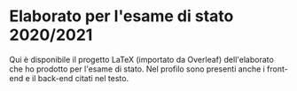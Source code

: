 # Elaborato per l'esame di stato 2020/2021

Qui è disponibile il progetto LaTeX (importato da Overleaf) dell'elaborato che ho prodotto per l'esame di stato.
Nel profilo sono presenti anche i front-end e il back-end citati nel testo.
